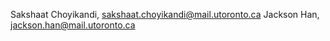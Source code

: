 Sakshaat Choyikandi, sakshaat.choyikandi@mail.utoronto.ca
Jackson Han, jackson.han@mail.utoronto.ca
